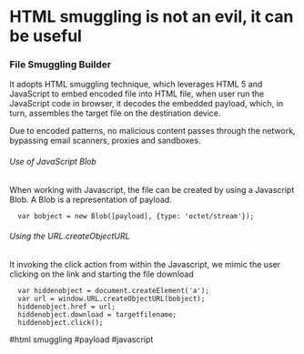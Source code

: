 # HTML smuggling is not an evil, it can be useful

### File Smuggling Builder
It adopts HTML smuggling technique, which leverages HTML 5 and JavaScript to embed encoded file into HTML file, when user run the JavaScript code in browser, it decodes the embedded payload, which, in turn, assembles the target file on the destination device.

Due to encoded patterns, no malicious content passes through the network, bypassing email scanners, proxies and sandboxes.

###### Use of JavaScript Blob
When working with Javascript, the file can be created by using a Javascript Blob. A Blob is a representation of payload.
```
  var bobject = new Blob([payload], {type: 'octet/stream'});
```

###### Using the URL.createObjectURL
It invoking the click action from within the Javascript, we mimic the user clicking on the link and starting the file download

```
  var hiddenobject = document.createElement('a');
  var url = window.URL.createObjectURL(bobject);
  hiddenobject.href = url;
  hiddenobject.download = targetfilename;
  hiddenobject.click();
```




#html smuggling
#payload
#javascript
